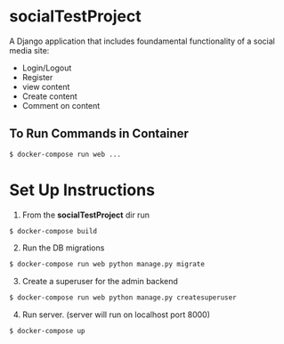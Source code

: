 # socialTestProject
A Django application that includes foundamental functionality of a social media site:
* Login/Logout
* Register 
* view content
* Create content
* Comment on content


## To Run Commands in Container
```bash
$ docker-compose run web ...
```

# Set Up Instructions
1. From the __socialTestProject__ dir run
```bash
$ docker-compose build
```
2. Run the DB migrations
```bash
$ docker-compose run web python manage.py migrate
```
3. Create a superuser for the admin backend
```bash
$ docker-compose run web python manage.py createsuperuser
```
4. Run server. (server will run on localhost port 8000)
```bash
$ docker-compose up
```

